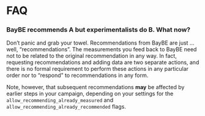 # FAQ
### BayBE recommends A but experimentalists do B. What now?

Don’t panic and grab your towel. Recommendations from BayBE are just … well,
“recommendations”. The measurements you feed back to BayBE need not to be related to
the original recommendation in any way. In fact, requesting recommendations and adding
data are two separate actions, and there is no formal requirement to perform these
actions in any particular order nor to “respond” to recommendations in any form.

Note, however, that subsequent recommendations **may** be affected by earlier steps in
your campaign, depending on your settings for the
`allow_recommending_already_measured` and
`allow_recommending_already_recommended` flags.